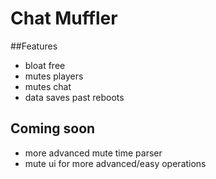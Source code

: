 # Chat Muffler

##Features
- bloat free
- mutes players
- mutes chat
- data saves past reboots

## Coming soon
- more advanced mute time parser
- mute ui for more advanced/easy operations